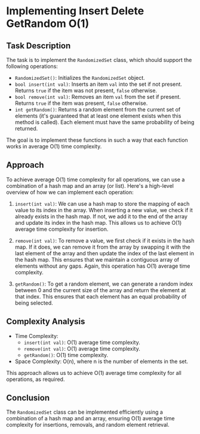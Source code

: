 # Implementing Insert Delete GetRandom O(1)

## Task Description
The task is to implement the `RandomizedSet` class, which should support the following operations:
- `RandomizedSet()`: Initializes the `RandomizedSet` object.
- `bool insert(int val)`: Inserts an item `val` into the set if not present. Returns `true` if the item was not present, `false` otherwise.
- `bool remove(int val)`: Removes an item `val` from the set if present. Returns `true` if the item was present, `false` otherwise.
- `int getRandom()`: Returns a random element from the current set of elements (it's guaranteed that at least one element exists when this method is called). Each element must have the same probability of being returned.

The goal is to implement these functions in such a way that each function works in average O(1) time complexity.

## Approach
To achieve average O(1) time complexity for all operations, we can use a combination of a hash map and an array (or list). Here's a high-level overview of how we can implement each operation:

1. `insert(int val)`: We can use a hash map to store the mapping of each value to its index in the array. When inserting a new value, we check if it already exists in the hash map. If not, we add it to the end of the array and update its index in the hash map. This allows us to achieve O(1) average time complexity for insertion.

2. `remove(int val)`: To remove a value, we first check if it exists in the hash map. If it does, we can remove it from the array by swapping it with the last element of the array and then update the index of the last element in the hash map. This ensures that we maintain a contiguous array of elements without any gaps. Again, this operation has O(1) average time complexity.

3. `getRandom()`: To get a random element, we can generate a random index between 0 and the current size of the array and return the element at that index. This ensures that each element has an equal probability of being selected.

## Complexity Analysis
- Time Complexity: 
  - `insert(int val)`: O(1) average time complexity.
  - `remove(int val)`: O(1) average time complexity.
  - `getRandom()`: O(1) time complexity.
- Space Complexity: O(n), where n is the number of elements in the set.

This approach allows us to achieve O(1) average time complexity for all operations, as required.

## Conclusion
The `RandomizedSet` class can be implemented efficiently using a combination of a hash map and an array, ensuring O(1) average time complexity for insertions, removals, and random element retrieval.
